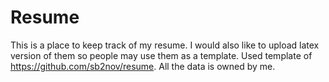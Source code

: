 # Resume
This is a place to keep track of my resume.
I would also like to upload latex version of them so people may use them as a template.
Used template of https://github.com/sb2nov/resume.
All the data is owned by me.